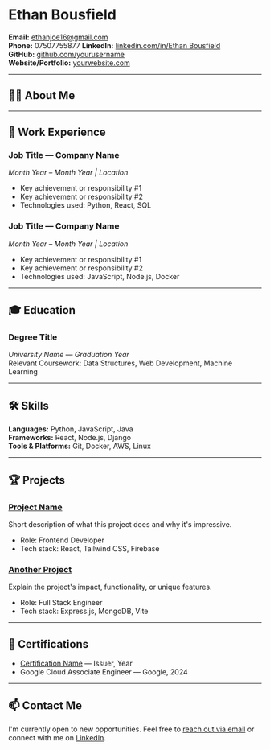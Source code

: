 # Ethan Bousfield

**Email:** [ethanjoe16@gmail.com](mailto:ethanjoe16@gmail.com)  
**Phone:** 07507755877
**LinkedIn:** [linkedin.com/in/Ethan Bousfield](www.linkedin.com/in/ethan-bousfield-59b096272)  
**GitHub:** [github.com/yourusername](https://github.com/yourusername)  
**Website/Portfolio:** [yourwebsite.com](https://yourwebsite.com)

---

## 🧑‍💼 About Me


---

## 💼 Work Experience

### **Job Title** — Company Name  
*Month Year – Month Year | Location*  
- Key achievement or responsibility #1  
- Key achievement or responsibility #2  
- Technologies used: Python, React, SQL

### **Job Title** — Company Name  
*Month Year – Month Year | Location*  
- Key achievement or responsibility #1  
- Key achievement or responsibility #2  
- Technologies used: JavaScript, Node.js, Docker

---

## 🎓 Education

### **Degree Title**  
*University Name — Graduation Year*  
Relevant Coursework: Data Structures, Web Development, Machine Learning

---

## 🛠️ Skills

**Languages:** Python, JavaScript, Java  
**Frameworks:** React, Node.js, Django  
**Tools & Platforms:** Git, Docker, AWS, Linux

---

## 🏆 Projects

### [Project Name](https://github.com/yourusername/project)
Short description of what this project does and why it's impressive.  
- Role: Frontend Developer  
- Tech stack: React, Tailwind CSS, Firebase

### [Another Project](https://yourwebsite.com/project)
Explain the project's impact, functionality, or unique features.  
- Role: Full Stack Engineer  
- Tech stack: Express.js, MongoDB, Vite

---

## 📜 Certifications

- [Certification Name](https://verify.link) — Issuer, Year
- Google Cloud Associate Engineer — Google, 2024

---

## 📫 Contact Me

I'm currently open to new opportunities. Feel free to [reach out via email](mailto:your.email@example.com) or connect with me on [LinkedIn](https://linkedin.com/in/yourname).
